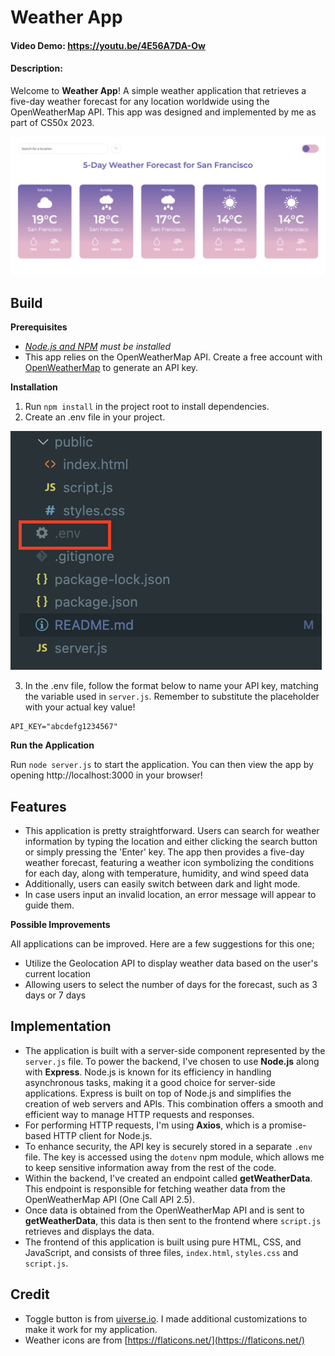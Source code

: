 # Weather App
#### Video Demo:  <https://youtu.be/4E56A7DA-Ow>
#### Description:
Welcome to **Weather App**! A simple weather application that retrieves a five-day weather forecast for any location worldwide using the OpenWeatherMap API. This app was designed and implemented by me as part of CS50x 2023. 

![Weather App](images/app.png)

## Build
**Prerequisites**<br>
 - _[Node.js and NPM](https://nodejs.org/en) must be installed_
 - This app relies on the OpenWeatherMap API. Create a free account with [OpenWeatherMap](https://home.openweathermap.org/users/sign_up) to generate an API key.

**Installation**<br>
1. Run `npm install` in the project root to install dependencies. 
2. Create an .env file in your project.

![.env file](images/env.png)

3. In the .env file, follow the format below to name your API key, matching the variable used in `server.js`. Remember to substitute the placeholder with your actual key value!

```
API_KEY="abcdefg1234567"
```

**Run the Application**

Run `node server.js` to start the application. You can then view the app by opening http://localhost:3000 in your browser!

## Features
 - This application is pretty straightforward. Users can search for weather information by typing the location and either clicking the search button or simply pressing the 'Enter' key. The app then provides a five-day weather forecast, featuring a weather icon symbolizing the conditions for each day, along with temperature, humidity, and wind speed data
 - Additionally, users can easily switch between dark and light mode.
 - In case users input an invalid location, an error message will appear to guide them.

 **Possible Improvements**

All applications can be improved. Here are a few suggestions for this one; 
 - Utilize the Geolocation API to display weather data based on the user's current location
 - Allowing users to select the number of days for the forecast, such as 3 days or 7 days

## Implementation

- The application is built with a server-side component represented by the `server.js` file. To power the backend, I've chosen to use **Node.js** along with **Express**. Node.js is known for its efficiency in handling asynchronous tasks, making it a good choice for server-side applications. Express is built on top of Node.js and simplifies the creation of web servers and APIs. This combination offers a smooth and efficient way to manage HTTP requests and responses. 
- For performing HTTP requests, I'm using **Axios**, which is a promise-based HTTP client for Node.js. 
- To enhance security, the API key is securely stored in a separate `.env` file. The key is accessed using the `dotenv` npm module, which allows me to keep sensitive information away from the rest of the code. 
- Within the backend, I've created an endpoint called **getWeatherData**. This endpoint is responsible for fetching weather data from the OpenWeatherMap API (One Call API 2.5). 
- Once data is obtained from the OpenWeatherMap API and is sent to **getWeatherData**, this data is then sent to the frontend where `script.js` retrieves and displays the data. 
- The frontend of this application is built using pure HTML, CSS, and JavaScript, and consists of three files, `index.html`, `styles.css` and `script.js`.


## Credit
 - Toggle button is from [uiverse.io](https://uiverse.io/AbanoubMagdy1/fluffy-octopus-90). I made additional customizations to make it work for my application. 
 - Weather icons are from [https://flaticons.net/](https://flaticons.net/)

